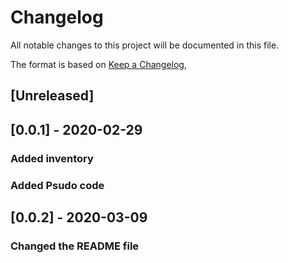 # Changelog
All notable changes to this project will be documented in this file.

The format is based on [Keep a Changelog](https://keepachangelog.com/en/1.0.0/),

## [Unreleased]

## [0.0.1] - 2020-02-29
### Added inventory
### Added Psudo code

## [0.0.2] - 2020-03-09
### Changed the README file
